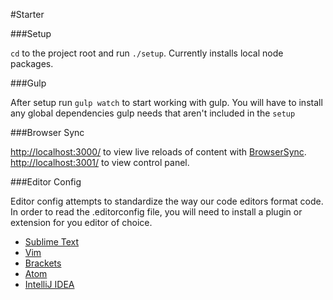 #Starter

###Setup

`cd` to the project root and run `./setup`. Currently installs local node packages.

###Gulp

After setup run `gulp watch` to start working with gulp. You will have to install any global dependencies gulp needs that aren't included in the `setup`

###Browser Sync

[http://localhost:3000/](http://localhost:3000/) to view live reloads of content with [BrowserSync](http://www.browsersync.io/). [http://localhost:3001/](http://localhost:3001/) to view control panel.

###Editor Config

Editor config attempts to standardize the way our code editors format code. In order to read the .editorconfig file, you
will need to install a plugin or extension for you editor of choice.

*   [Sublime Text](https://github.com/sindresorhus/editorconfig-sublime#readme)
*   [Vim](https://github.com/editorconfig/editorconfig-vim#readme)
*   [Brackets](https://github.com/kidwm/brackets-editorconfig/#readme)
*   [Atom](https://github.com/sindresorhus/atom-editorconfig#readme)
*   [IntelliJ IDEA](https://github.com/JetBrains/intellij-community/tree/master/plugins/editorconfig)
